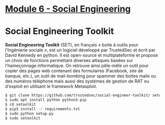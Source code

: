 # [Module 6 - Social Engineering](https://www.notion.so/Module-6-Social-Engineering-d030fa9ae7d24b07a913246751523ae1)

# **Social Engineering Toolkit**

**Social Engineering Toolkit** (SET), en français « boite à outils pour l'Ingénierie sociale », est un logiciel développé par TrustedSec et écrit par David Kennedy en python. Il est open-source et multiplateforme et propose un choix de fonctions permettant diverses attaques basées sur l'hameçonnage informatique. On retrouve ainsi pêle-mêle un outil pour copier des pages web contenant des formulaires (Facebook, site de banque, etc.), un outil de mail-bombing pour spammer des boites mails ou des numéros téléphone mais aussi des systèmes de gestion de RAT ou d'exploit en utilisant le framework Metasploit.

```bash
$ git clone https://github.com/trustedsec/social-engineer-toolkit/ setoolkit/
$ sudo apt install python python3-pip
$ cd setoolkit
$ pip3 install -r requirements.txt
$ sudo python setup.py
$ sudo setoolkit
```